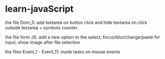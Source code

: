 # learn-javaScript
the file Dom_5: add textarea on button click and hide textarea on click outside textarea + symbols counter.

the file form JS: add a new option to the select; focus/blur/change/paste for input; show image after file selection

the files Event_1 - Event_11: made tasks on mouse events
